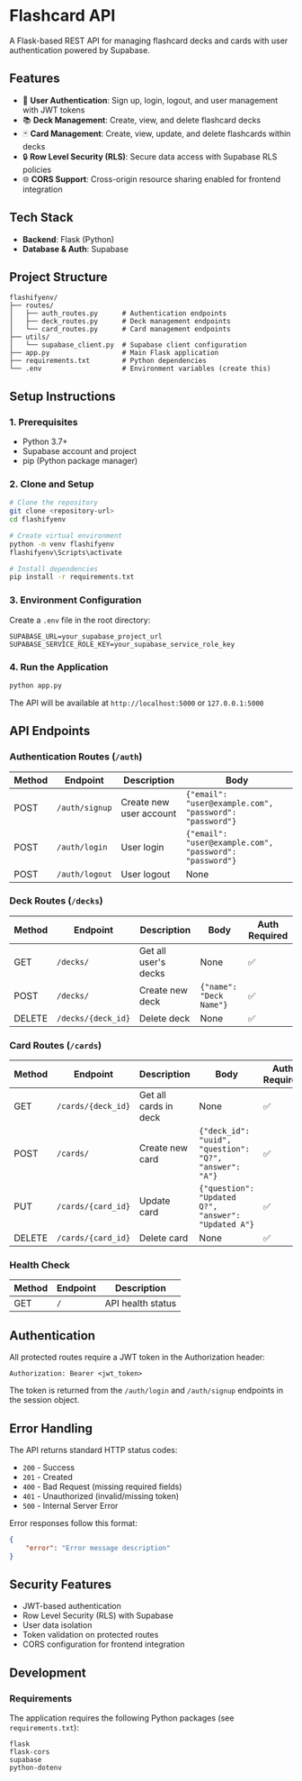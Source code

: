 # Flashcard API

A Flask-based REST API for managing flashcard decks and cards with user authentication powered by Supabase.

## Features

-   🔐 **User Authentication**: Sign up, login, logout, and user management with JWT tokens
-   📚 **Deck Management**: Create, view, and delete flashcard decks
-   🃏 **Card Management**: Create, view, update, and delete flashcards within decks
-   🔒 **Row Level Security (RLS)**: Secure data access with Supabase RLS policies
-   🌐 **CORS Support**: Cross-origin resource sharing enabled for frontend integration

## Tech Stack

-   **Backend**: Flask (Python)
-   **Database & Auth**: Supabase

## Project Structure

```
flashifyenv/
├── routes/
│   ├── auth_routes.py      # Authentication endpoints
│   ├── deck_routes.py      # Deck management endpoints
│   └── card_routes.py      # Card management endpoints
├── utils/
│   └── supabase_client.py  # Supabase client configuration
├── app.py                  # Main Flask application
├── requirements.txt        # Python dependencies
└── .env                    # Environment variables (create this)
```

## Setup Instructions

### 1. Prerequisites

-   Python 3.7+
-   Supabase account and project
-   pip (Python package manager)

### 2. Clone and Setup

```bash
# Clone the repository
git clone <repository-url>
cd flashifyenv

# Create virtual environment
python -m venv flashifyenv
flashifyenv\Scripts\activate

# Install dependencies
pip install -r requirements.txt
```

### 3. Environment Configuration

Create a `.env` file in the root directory:

```env
SUPABASE_URL=your_supabase_project_url
SUPABASE_SERVICE_ROLE_KEY=your_supabase_service_role_key
```

### 4. Run the Application

```bash
python app.py
```

The API will be available at `http://localhost:5000` or `127.0.0.1:5000`

## API Endpoints

### Authentication Routes (`/auth`)

| Method | Endpoint       | Description             | Body                                                    |
| ------ | -------------- | ----------------------- | ------------------------------------------------------- |
| POST   | `/auth/signup` | Create new user account | `{"email": "user@example.com", "password": "password"}` |
| POST   | `/auth/login`  | User login              | `{"email": "user@example.com", "password": "password"}` |
| POST   | `/auth/logout` | User logout             | None                                                    |

### Deck Routes (`/decks`)

| Method | Endpoint           | Description          | Body                    | Auth Required |
| ------ | ------------------ | -------------------- | ----------------------- | ------------- |
| GET    | `/decks/`          | Get all user's decks | None                    | ✅            |
| POST   | `/decks/`          | Create new deck      | `{"name": "Deck Name"}` | ✅            |
| DELETE | `/decks/{deck_id}` | Delete deck          | None                    | ✅            |

### Card Routes (`/cards`)

| Method | Endpoint           | Description           | Body                                                   | Auth Required |
| ------ | ------------------ | --------------------- | ------------------------------------------------------ | ------------- |
| GET    | `/cards/{deck_id}` | Get all cards in deck | None                                                   | ✅            |
| POST   | `/cards/`          | Create new card       | `{"deck_id": "uuid", "question": "Q?", "answer": "A"}` | ✅            |
| PUT    | `/cards/{card_id}` | Update card           | `{"question": "Updated Q?", "answer": "Updated A"}`    | ✅            |
| DELETE | `/cards/{card_id}` | Delete card           | None                                                   | ✅            |

### Health Check

| Method | Endpoint | Description       |
| ------ | -------- | ----------------- |
| GET    | `/`      | API health status |

## Authentication

All protected routes require a JWT token in the Authorization header:

```
Authorization: Bearer <jwt_token>
```

The token is returned from the `/auth/login` and `/auth/signup` endpoints in the session object.

## Error Handling

The API returns standard HTTP status codes:

-   `200` - Success
-   `201` - Created
-   `400` - Bad Request (missing required fields)
-   `401` - Unauthorized (invalid/missing token)
-   `500` - Internal Server Error

Error responses follow this format:

```json
{
    "error": "Error message description"
}
```

## Security Features

-   JWT-based authentication
-   Row Level Security (RLS) with Supabase
-   User data isolation
-   Token validation on protected routes
-   CORS configuration for frontend integration

## Development

### Requirements

The application requires the following Python packages (see `requirements.txt`):

```
flask
flask-cors
supabase
python-dotenv
```
